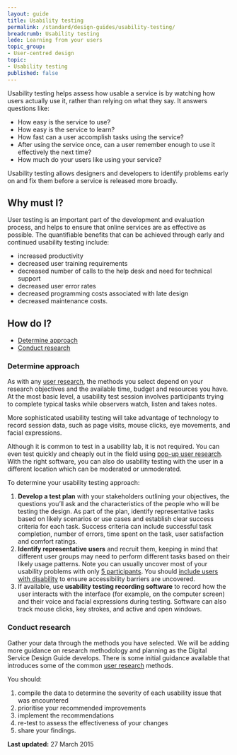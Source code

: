 ```yaml
---
layout: guide
title: Usability testing
permalink: /standard/design-guides/usability-testing/
breadcrumb: Usability testing
lede: Learning from your users
topic_group:
- User-centred design
topic:
- Usability testing
published: false
---
```

Usability testing helps assess how usable a service is by watching how users actually use it, rather than relying on what they say. It answers questions like:

*   How easy is the service to use?
*   How easy is the service to learn?
*   How fast can a user accomplish tasks using the service?
*   After using the service once, can a user remember enough to use it effectively the next time?
*   How much do your users like using your service?

Usability testing allows designers and developers to identify problems early on and fix them before a service is released more broadly.

## Why must I?

User testing is an important part of the development and evaluation process, and helps to ensure that online services are as effective as possible. The quantifiable benefits that can be achieved through early and continued usability testing include:

*   increased productivity
*   decreased user training requirements
*   decreased number of calls to the help desk and need for technical support
*   decreased user error rates
*   decreased programming costs associated with late design
*   decreased maintenance costs.

## How do I?

*   [Determine approach](#identify)
*   [Conduct research](#conduct)

### <a id="identify" name="identify"></a>Determine approach

As with any [user research](/for-digital-service-teams/standard/design-guides/user-research/), the methods you select depend on your research objectives and the available time, budget and resources you have. At the most basic level, a usability test session involves participants trying to complete typical tasks while observers watch, listen and takes notes.

More sophisticated usability testing will take advantage of technology to record session data, such as page visits, mouse clicks, eye movements, and facial expressions.

Although it is common to test in a usability lab, it is not required. You can even test quickly and cheaply out in the field using [pop-up user research](/for-digital-service-teams/standard/design-guides/performance-testing#popup). With the right software, you can also do usability testing with the user in a different location which can be moderated or unmoderated.

To determine your usability testing approach:

1.  **Develop a test plan** with your stakeholders outlining your objectives, the questions you’ll ask and the characteristics of the people who will be testing the design. As part of the plan, identify representative tasks based on likely scenarios or use cases and establish clear success criteria for each task. Success criteria can include successful task completion, number of errors, time spent on the task, user satisfaction and comfort ratings.
2.  **Identify representative users** and recruit them, keeping in mind that different user groups may need to perform different tasks based on their likely usage patterns. Note you can usually uncover most of your usability problems with only [5 participants](http://www.nngroup.com/articles/why-you-only-need-to-test-with-5-users/). You should [include users with disability](/for-digital-service-teams/standard/design-guides/inclusive-services/) to ensure accessibility barriers are uncovered.
3.  If available, use **usability testing recording software** to record how the user interacts with the interface (for example, on the computer screen) and their voice and facial expressions during testing. Software can also track mouse clicks, key strokes, and active and open windows.

### <a id="conduct" name="conduct"></a>Conduct research

Gather your data through the methods you have selected. We will be adding more guidance on research methodology and planning as the Digital Service Design Guide develops. There is some initial guidance available that introduces some of the common [user research](/for-digital-service-teams/standard/design-guides/user-research/) methods.

You should:

1. compile the data to determine the severity of each usability issue that was encountered
2. prioritise your recommended improvements
3. implement the recommendations
4. re-test to assess the effectiveness of your changes
5. share your findings.

**Last updated:** 27 March 2015
